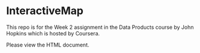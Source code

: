 # InteractiveMap

This repo is for the Week 2 assignment in the Data Products course by John Hopkins which is hosted by Coursera.

Please view the HTML document.
